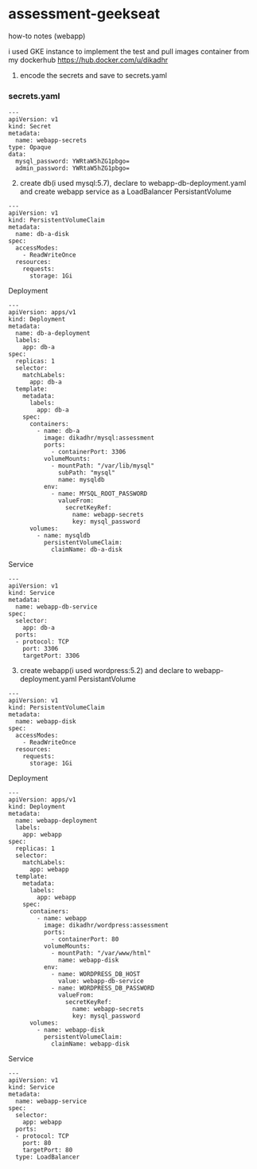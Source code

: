 # assessment-geekseat

how-to notes (webapp)

i used GKE instance to implement the test and pull images container from my dockerhub https://hub.docker.com/u/dikadhr
1. encode the secrets and save to secrets.yaml
### secrets.yaml
```
---
apiVersion: v1
kind: Secret
metadata:
  name: webapp-secrets
type: Opaque
data:
  mysql_password: YWRtaW5hZG1pbgo=
  admin_password: YWRtaW5hZG1pbgo=

```
2. create db(i used mysql:5.7), declare to webapp-db-deployment.yaml and create webapp service as a LoadBalancer
PersistantVolume
```
---
apiVersion: v1
kind: PersistentVolumeClaim
metadata:
  name: db-a-disk
spec:
  accessModes:
    - ReadWriteOnce
  resources:
    requests:
      storage: 1Gi

```
Deployment
```
---
apiVersion: apps/v1
kind: Deployment
metadata:
  name: db-a-deployment
  labels:
    app: db-a
spec:
  replicas: 1
  selector:
    matchLabels:
      app: db-a
  template:
    metadata:
      labels:
        app: db-a
    spec:
      containers:
        - name: db-a
          image: dikadhr/mysql:assessment
          ports:
            - containerPort: 3306
          volumeMounts:
            - mountPath: "/var/lib/mysql"
              subPath: "mysql"
              name: mysqldb
          env:
            - name: MYSQL_ROOT_PASSWORD
              valueFrom:
                secretKeyRef:
                  name: webapp-secrets
                  key: mysql_password
      volumes:
        - name: mysqldb
          persistentVolumeClaim:
            claimName: db-a-disk

```
Service
```
---
apiVersion: v1
kind: Service
metadata:
  name: webapp-db-service
spec:
  selector:
    app: db-a
  ports:
  - protocol: TCP
    port: 3306
    targetPort: 3306

```
3. create webapp(i used wordpress:5.2) and declare to webapp-deployment.yaml
PersistantVolume
```
---
apiVersion: v1
kind: PersistentVolumeClaim
metadata:
  name: webapp-disk
spec:
  accessModes:
    - ReadWriteOnce
  resources:
    requests:
      storage: 1Gi

```
Deployment
```
---
apiVersion: apps/v1
kind: Deployment
metadata:
  name: webapp-deployment
  labels:
    app: webapp
spec:
  replicas: 1
  selector:
    matchLabels:
      app: webapp
  template:
    metadata:
      labels:
        app: webapp
    spec:
      containers:
        - name: webapp
          image: dikadhr/wordpress:assessment
          ports:
            - containerPort: 80
          volumeMounts:
            - mountPath: "/var/www/html"
              name: webapp-disk
          env:
            - name: WORDPRESS_DB_HOST
              value: webapp-db-service
            - name: WORDPRESS_DB_PASSWORD
              valueFrom:
                secretKeyRef:
                  name: webapp-secrets
                  key: mysql_password
      volumes:
        - name: webapp-disk
          persistentVolumeClaim:
            claimName: webapp-disk

```
Service
```
---
apiVersion: v1
kind: Service
metadata:
  name: webapp-service
spec:
  selector:
    app: webapp
  ports:
  - protocol: TCP
    port: 80
    targetPort: 80
  type: LoadBalancer

```
